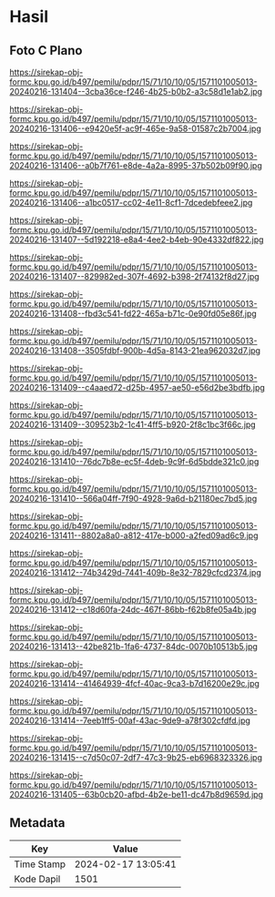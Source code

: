 # Hasil

## Foto C Plano

https://sirekap-obj-formc.kpu.go.id/b497/pemilu/pdpr/15/71/10/10/05/1571101005013-20240216-131404--3cba36ce-f246-4b25-b0b2-a3c58d1e1ab2.jpg

https://sirekap-obj-formc.kpu.go.id/b497/pemilu/pdpr/15/71/10/10/05/1571101005013-20240216-131406--e9420e5f-ac9f-465e-9a58-01587c2b7004.jpg

https://sirekap-obj-formc.kpu.go.id/b497/pemilu/pdpr/15/71/10/10/05/1571101005013-20240216-131406--a0b7f761-e8de-4a2a-8995-37b502b09f90.jpg

https://sirekap-obj-formc.kpu.go.id/b497/pemilu/pdpr/15/71/10/10/05/1571101005013-20240216-131406--a1bc0517-cc02-4e11-8cf1-7dcedebfeee2.jpg

https://sirekap-obj-formc.kpu.go.id/b497/pemilu/pdpr/15/71/10/10/05/1571101005013-20240216-131407--5d192218-e8a4-4ee2-b4eb-90e4332df822.jpg

https://sirekap-obj-formc.kpu.go.id/b497/pemilu/pdpr/15/71/10/10/05/1571101005013-20240216-131407--829982ed-307f-4692-b398-2f74132f8d27.jpg

https://sirekap-obj-formc.kpu.go.id/b497/pemilu/pdpr/15/71/10/10/05/1571101005013-20240216-131408--fbd3c541-fd22-465a-b71c-0e90fd05e86f.jpg

https://sirekap-obj-formc.kpu.go.id/b497/pemilu/pdpr/15/71/10/10/05/1571101005013-20240216-131408--3505fdbf-900b-4d5a-8143-21ea962032d7.jpg

https://sirekap-obj-formc.kpu.go.id/b497/pemilu/pdpr/15/71/10/10/05/1571101005013-20240216-131409--c4aaed72-d25b-4957-ae50-e56d2be3bdfb.jpg

https://sirekap-obj-formc.kpu.go.id/b497/pemilu/pdpr/15/71/10/10/05/1571101005013-20240216-131409--309523b2-1c41-4ff5-b920-2f8c1bc3f66c.jpg

https://sirekap-obj-formc.kpu.go.id/b497/pemilu/pdpr/15/71/10/10/05/1571101005013-20240216-131410--76dc7b8e-ec5f-4deb-9c9f-6d5bdde321c0.jpg

https://sirekap-obj-formc.kpu.go.id/b497/pemilu/pdpr/15/71/10/10/05/1571101005013-20240216-131410--566a04ff-7f90-4928-9a6d-b21180ec7bd5.jpg

https://sirekap-obj-formc.kpu.go.id/b497/pemilu/pdpr/15/71/10/10/05/1571101005013-20240216-131411--8802a8a0-a812-417e-b000-a2fed09ad6c9.jpg

https://sirekap-obj-formc.kpu.go.id/b497/pemilu/pdpr/15/71/10/10/05/1571101005013-20240216-131412--74b3429d-7441-409b-8e32-7829cfcd2374.jpg

https://sirekap-obj-formc.kpu.go.id/b497/pemilu/pdpr/15/71/10/10/05/1571101005013-20240216-131412--c18d60fa-24dc-467f-86bb-f62b8fe05a4b.jpg

https://sirekap-obj-formc.kpu.go.id/b497/pemilu/pdpr/15/71/10/10/05/1571101005013-20240216-131413--42be821b-1fa6-4737-84dc-0070b10513b5.jpg

https://sirekap-obj-formc.kpu.go.id/b497/pemilu/pdpr/15/71/10/10/05/1571101005013-20240216-131414--41464939-4fcf-40ac-9ca3-b7d16200e29c.jpg

https://sirekap-obj-formc.kpu.go.id/b497/pemilu/pdpr/15/71/10/10/05/1571101005013-20240216-131414--7eeb1ff5-00af-43ac-9de9-a78f302cfdfd.jpg

https://sirekap-obj-formc.kpu.go.id/b497/pemilu/pdpr/15/71/10/10/05/1571101005013-20240216-131415--c7d50c07-2df7-47c3-9b25-eb6968323326.jpg

https://sirekap-obj-formc.kpu.go.id/b497/pemilu/pdpr/15/71/10/10/05/1571101005013-20240216-131405--63b0cb20-afbd-4b2e-be11-dc47b8d9659d.jpg


## Metadata

| Key        | Value               |
| ---------- | ------------------- |
| Time Stamp | 2024-02-17 13:05:41 |
| Kode Dapil | 1501                |



